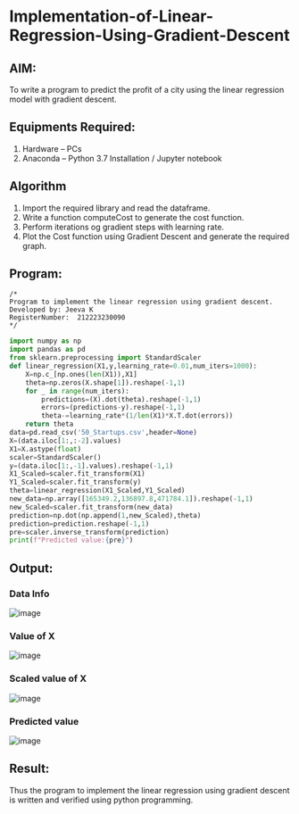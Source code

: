 # Implementation-of-Linear-Regression-Using-Gradient-Descent

## AIM:
To write a program to predict the profit of a city using the linear regression model with gradient descent.

## Equipments Required:
1. Hardware – PCs
2. Anaconda – Python 3.7 Installation / Jupyter notebook

## Algorithm
1. Import the required library and read the dataframe.
2. Write a function computeCost to generate the cost function.
3. Perform iterations og gradient steps with learning rate.
4. Plot the Cost function using Gradient Descent and generate the required graph.

## Program:
```
/*
Program to implement the linear regression using gradient descent.
Developed by: Jeeva K
RegisterNumber:  212223230090
*/
```

```python
import numpy as np
import pandas as pd
from sklearn.preprocessing import StandardScaler
def linear_regression(X1,y,learning_rate=0.01,num_iters=1000):
    X=np.c_[np.ones(len(X1)),X1]
    theta=np.zeros(X.shape[1]).reshape(-1,1)
    for _ in range(num_iters):
        predictions=(X).dot(theta).reshape(-1,1)
        errors=(predictions-y).reshape(-1,1)
        theta-=learning_rate*(1/len(X1)*X.T.dot(errors))
    return theta
data=pd.read_csv('50_Startups.csv',header=None)
X=(data.iloc[1:,:-2].values)
X1=X.astype(float)
scaler=StandardScaler()
y=(data.iloc[1:,-1].values).reshape(-1,1)
X1_Scaled=scaler.fit_transform(X1)
Y1_Scaled=scaler.fit_transform(y)
theta=linear_regression(X1_Scaled,Y1_Scaled)
new_data=np.array([165349.2,136897.8,471784.1]).reshape(-1,1)
new_Scaled=scaler.fit_transform(new_data)
prediction=np.dot(np.append(1,new_Scaled),theta)
prediction=prediction.reshape(-1,1)
pre=scaler.inverse_transform(prediction)
print(f"Predicted value:{pre}")
```

## Output:
### Data Info
![image](https://github.com/user-attachments/assets/8dabcd21-3733-4f71-b197-7553c24f47a8)
### Value of X
![image](https://github.com/user-attachments/assets/ce034900-0654-4d5a-ae99-d02a2557d4a0)
### Scaled value of X
![image](https://github.com/user-attachments/assets/9d1c4885-43bb-4758-bb04-1337251520aa)
### Predicted value
![image](https://github.com/user-attachments/assets/1106edf9-1045-49e0-945f-cb35dd763f5c)


## Result:
Thus the program to implement the linear regression using gradient descent is written and verified using python programming.
